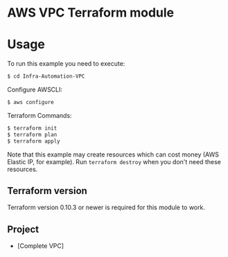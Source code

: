 AWS VPC Terraform module
========================

Usage
=====

To run this example you need to execute:

```bash
$ cd Infra-Automation-VPC
```

Configure AWSCLI:
```bash
$ aws configure
```

Terraform Commands:
```bash
$ terraform init
$ terraform plan
$ terraform apply
```

Note that this example may create resources which can cost money (AWS Elastic IP, for example). Run `terraform destroy` when you don't need these resources.



Terraform version
-----------------

Terraform version 0.10.3 or newer is required for this module to work.

Project
--------

* [Complete VPC]



